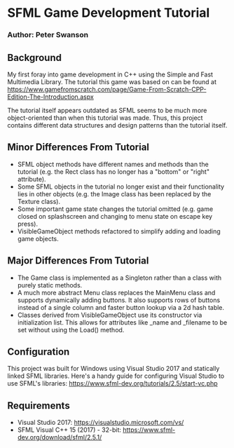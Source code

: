# SFML Game Development Tutorial
### Author: Peter Swanson

## Background
My first foray into game development in C++ using the Simple and Fast Multimedia Library.
The tutorial this game was based on can be found at https://www.gamefromscratch.com/page/Game-From-Scratch-CPP-Edition-The-Introduction.aspx

The tutorial itself appears outdated as SFML seems to be much more object-oriented than when this tutorial
was made. Thus, this project contains different data structures and design patterns than the tutorial itself.

## Minor Differences From Tutorial
- SFML object methods have different names and methods than the tutorial (e.g. the Rect class has no longer has a "bottom" or "right" attribute).
- Some SFML objects in the tutorial no longer exist and their functionality lies in other objects (e.g. the Image class has been replaced by the Texture class).
- Some important game state changes the tutorial omitted (e.g. game closed on splashscreen and changing to menu state on escape key press).
- VisibleGameObject methods refactored to simplify adding and loading game objects. 

## Major Differences From Tutorial
- The Game class is implemented as a Singleton rather than a class with purely static methods.
- A much more abstract Menu class replaces the MainMenu class and supports dynamically adding buttons. It also supports rows of buttons instead of a single column and faster button lookup via a 2d hash table.
- Classes derived from VisibleGameObject use its constructor via initialization list. This allows for attributes like _name and _filename to be set without using the Load() method.

## Configuration
This project was built for Windows using Visual Studio 2017 and statically linked SFML libraries.
Here's a handy guide for configuring Visual Studio to use SFML's libraries: https://www.sfml-dev.org/tutorials/2.5/start-vc.php

## Requirements
- Visual Studio 2017: https://visualstudio.microsoft.com/vs/
- SFML Visual C++ 15 (2017) - 32-bit: https://www.sfml-dev.org/download/sfml/2.5.1/